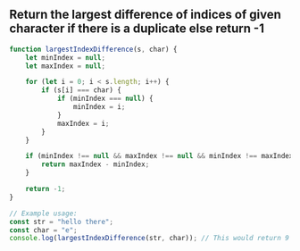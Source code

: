## Return the largest difference of indices of given character if there is a duplicate else return -1

```javascript
function largestIndexDifference(s, char) {
    let minIndex = null;
    let maxIndex = null;

    for (let i = 0; i < s.length; i++) {
        if (s[i] === char) {
            if (minIndex === null) {
                minIndex = i;
            }
            maxIndex = i;
        }
    }

    if (minIndex !== null && maxIndex !== null && minIndex !== maxIndex) {
        return maxIndex - minIndex;
    }

    return -1;
}

// Example usage:
const str = "hello there";
const char = "e";
console.log(largestIndexDifference(str, char)); // This would return 9
```